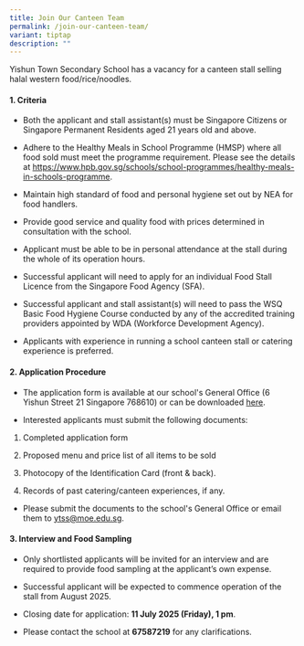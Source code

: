 ```yaml
---
title: Join Our Canteen Team
permalink: /join-our-canteen-team/
variant: tiptap
description: ""
---
```

<p>Yishun Town Secondary School has a vacancy for a canteen stall selling
halal western food/rice/noodles.</p>
<h4>1. Criteria</h4>
<ul data-tight="true" class="tight">
<li>
<p>Both the applicant and stall assistant(s) must be Singapore Citizens or
Singapore Permanent Residents aged 21 years old and above.</p>
</li>
<li>
<p>Adhere to the Healthy Meals in School Programme (HMSP) where all food
sold must meet the programme requirement. Please see the details at <a href="https://www.hpb.gov.sg/schools/school-programmes/healthy-meals-in-schools-programme" rel="noopener noreferrer nofollow" target="_blank">https://www.hpb.gov.sg/schools/school-programmes/healthy-meals-in-schools-programme</a>.</p>
</li>
<li>
<p>Maintain high standard of food and personal hygiene set out by NEA for
food handlers.</p>
</li>
<li>
<p>Provide good service and quality food with prices determined in consultation
with the school.</p>
</li>
<li>
<p>Applicant must be able to be in personal attendance at the stall during
the whole of its operation hours.</p>
</li>
<li>
<p>Successful applicant will need to apply for an individual Food Stall Licence
from the Singapore Food Agency (SFA).</p>
</li>
<li>
<p>Successful applicant and stall assistant(s) will need to pass the WSQ
Basic Food Hygiene Course conducted by any of the accredited training providers
appointed by WDA (Workforce Development Agency).</p>
</li>
<li>
<p>Applicants with experience in running a school canteen stall or catering
experience is preferred.</p>
</li>
</ul>
<h4>2. Application Procedure</h4>
<ul data-tight="true" class="tight">
<li>
<p>The application form is available at our school's General Office (6 Yishun
Street 21 Singapore 768610) or can be downloaded <a href="/files/canteen_application_form_2023.pdf" rel="noopener noreferrer nofollow" target="_blank">here</a>.</p>
</li>
<li>
<p>Interested applicants must submit the following documents:</p>
</li>
</ul>
<ol data-tight="true" class="tight">
<li>
<p>Completed application form</p>
</li>
<li>
<p>Proposed menu and price list of all items to be sold</p>
</li>
<li>
<p>Photocopy of the Identification Card (front &amp; back).</p>
</li>
<li>
<p>Records of past catering/canteen experiences, if any.</p>
</li>
</ol>
<ul data-tight="true" class="tight">
<li>
<p>Please submit the documents to the school's General Office or email them
to <a href="mailto:ytss@moe.edu.sg" rel="noopener noreferrer nofollow" target="_blank">ytss@moe.edu.sg</a>.</p>
</li>
</ul>
<h4>3. Interview and Food Sampling</h4>
<ul data-tight="true" class="tight">
<li>
<p>Only shortlisted applicants will be invited for an interview and are required
to provide food sampling at the applicant’s own expense.</p>
</li>
<li>
<p>Successful applicant will be expected to commence operation of the stall
from August 2025.</p>
</li>
<li>
<p>Closing date for application: <strong>11 July 2025 (Friday), 1 pm</strong>.</p>
</li>
<li>
<p>Please contact the school at <strong>67587219</strong> for any clarifications.</p>
</li>
</ul>
<p></p>